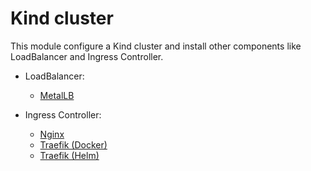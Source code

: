 # Kind cluster

This module configure a Kind cluster and install other components like LoadBalancer and Ingress Controller.

- LoadBalancer: 
    - [MetalLB](./metal_lb/README.md)

- Ingress Controller:
    - [Nginx](./nginx-ingress/README.md)
    - [Traefik (Docker)](./traefik-ingress/README.md)
    - [Traefik (Helm)](./traefik-helm_ingress/README.md)